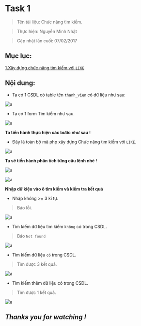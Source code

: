 # Task 1

> Tên tài liệu: Chức năng tìm kiếm.

> Thực hiện: Nguyễn Minh Nhật

> Cập nhật lần cuối: 07/02/2017

## Mục lục:

[1.Xây dựng chức năng tìm kiếm với `LIKE`](#seach)

## Nội dung:

<a name="seach"></a>

- Ta có 1 CSDL có table tên `thanh_vien` có dữ liệu như sau:

![a](http://imageshack.com/a/img923/2492/dEec3V.png)

- Ta có 1 form Tìm kiếm như sau.

![a](http://imageshack.com/a/img923/9301/WiNhCc.png)

**Ta tiến hành thực hiện các bước như sau !**

- Đây là toàn bộ mã php xây dựng Chức năng tìm kiếm với `LIKE`.

![a](http://imageshack.com/a/img922/3878/wioBVt.png)

**Ta sẽ tiến hành phân tích từng câu lệnh nhé !**

![a](http://imageshack.com/a/img924/2738/0TZ5G9.png)

![a](http://imageshack.com/a/img924/390/M25mfy.png)

**Nhập dữ kiệu vào ô tìm kiếm và kiểm tra kết quá**

- Nhập không >= 3 kí tự.

> Báo lỗi.

![a](http://imageshack.com/a/img923/2020/l4qXsN.png)

- Tìm kiếm dữ liệu tìm kiếm `không` có trong CSDL.

> Báo `Not found`

![a](http://imageshack.com/a/img924/9673/wclnw5.png)

- Tìm kiếm dữ liệu `có` trong CSDL.

> Tìm được 3 kết quả.

![a](http://imageshack.com/a/img923/9329/oGTVsp.png)

- Tìm kiếm thêm dữ liệu có trong CSDL.

> Tìm được 1 kết quả.

![a](http://imageshack.com/a/img924/2691/ok1281.png)

## *Thanks you for watching !*
